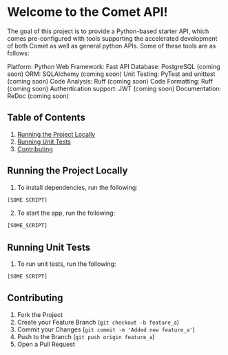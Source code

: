 # Welcome to the Comet API!

The goal of this project is to provide a Python-based starter API, which comes pre-configured with tools supporting the accelerated development of both Comet as well as general python APIs. Some of these tools are as follows:

Platform: Python
Web Framework: Fast API
Database: PostgreSQL (coming soon)
ORM: SQLAlchemy (coming soon)
Unit Testing: PyTest and unittest (coming soon)
Code Analysis: Ruff (coming soon)
Code Formatting: Ruff (coming soon)
Authentication support: JWT (coming soon)
Documentation: ReDoc (coming soon)

## Table of Contents

1. [Running the Project Locally](#running-the-project-locally)
2. [Running Unit Tests](#running-unit-tests)
3. [Contributing](#contributing)

## Running the Project Locally

1. To install dependencies, run the following:

```sh
[SOME SCRIPT]
```

2. To start the app, run the following:

```sh
[SOME_SCRIPT]
```

## Running Unit Tests

1. To run unit tests, run the following:

```sh
[SOME SCRIPT]
```

## Contributing

1. Fork the Project
2. Create your Feature Branch (`git checkout -b feature_a`)
3. Commit your Changes (`git commit -m 'Added new feature_a'`)
4. Push to the Branch (`git push origin feature_a`)
5. Open a Pull Request
